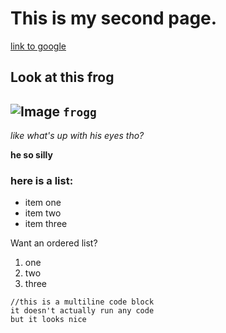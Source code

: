 # This is my second page.

[link to google](https://google.com)

## Look at this frog
![Image](https://www.nhm.ac.uk/content/dam/nhmwww/discover/frog-eyes-evolution/frog-eyes-chubby-frog-flower-full-width.jpg)
`frogg`
---
*like what's up with his eyes tho?*

**he so silly**

### here is a list:
* item one
* item two
* item three

Want an ordered list?
1. one
2. two
3. three

```
//this is a multiline code block
it doesn't actually run any code
but it looks nice
```
